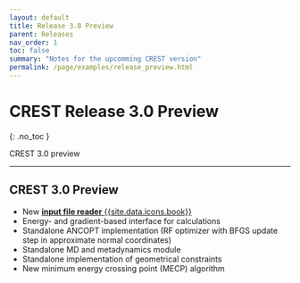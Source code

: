 ```yaml
---
layout: default
title: Release 3.0 Preview
parent: Releases
nav_order: 1
toc: false
summary: "Notes for the upcomming CREST version"
permalink: /page/examples/release_preview.html
---
```


# CREST Release 3.0 Preview
{: .no_toc }

<div class="label label-green">CREST 3.0 preview</div>

---


## CREST 3.0 Preview

- New [**input file reader** {{site.data.icons.book}}](../documentation/inputfiles.html "Documentation / Input Files")
- Energy- and gradient-based interface for calculations
- Standalone ANCOPT implementation (RF optimizer with BFGS update step in approximate normal coordinates)
- Standalone MD and metadynamics module
- Standalone implementation of geometrical constraints
- New minimum energy crossing point (MECP) algorithm
